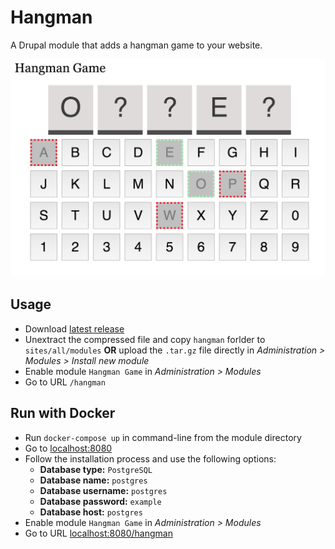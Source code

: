 # Hangman
A Drupal module that adds a hangman game to your website.

![screenshot](./images/screenshot.png)

## Usage

- Download [latest release](https://github.com/mikaoelitiana/hangman/releases/latest)
- Unextract the compressed file and copy `hangman` forlder to `sites/all/modules` __OR__ upload the `.tar.gz` file directly in _Administration > Modules > Install new module_
- Enable module `Hangman Game` in _Administration > Modules_
- Go to URL `/hangman`


## Run with Docker

- Run `docker-compose up` in command-line from the module directory
- Go to [localhost:8080](http://localhost:8080)
- Follow the installation process and use the following options:
  - __Database type:__ `PostgreSQL`
  - __Database name:__ `postgres`
  - __Database username:__ `postgres`
  - __Database password:__ `example`
  - __Database host:__ `postgres`
- Enable module `Hangman Game` in _Administration > Modules_
- Go to URL [localhost:8080/hangman](http://localhost:8080/hangman)
